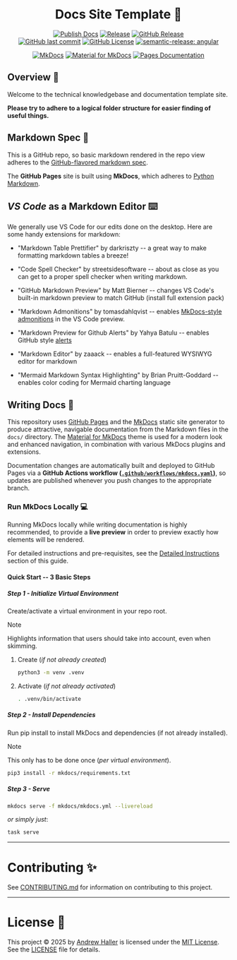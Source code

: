 <!--intro-start-->

<div align="center" class="main-introduction center" markdown="1">

# Docs Site Template :book:

</div>

<div align="center" class="main-introduction center" markdown="1">

[![Publish Docs](https://github.com/stairwaytowonderland/mkdocs/actions/workflows/mkdocs.yaml/badge.svg)](https://github.com/stairwaytowonderland/mkdocs/actions/workflows/mkdocs.yaml)
[![Release](https://github.com/stairwaytowonderland/mkdocs/actions/workflows/release.yaml/badge.svg)](https://github.com/stairwaytowonderland/mkdocs/actions/workflows/release.yaml)
[![GitHub Release](https://img.shields.io/github/v/release/stairwaytowonderland/mkdocs?include_prereleases&sort=semver&label=latest)](https://github.com/stairwaytowonderland/mkdocs/releases/latest)<br>
[![GitHub last commit](https://img.shields.io/github/last-commit/stairwaytowonderland/mkdocs)](https://github.com/stairwaytowonderland/mkdocs/commits/main/)
[![GitHub License](https://img.shields.io/github/license/stairwaytowonderland/mkdocs)](https://github.com/stairwaytowonderland/mkdocs/tree/main/LICENSE)
[![semantic-release: angular](https://img.shields.io/badge/semantic--release-angular-e10079?logo=semantic-release)](https://github.com/semantic-release/semantic-release)

[![MkDocs](https://img.shields.io/badge/Docs-Built_with_MkDocs-2FA4E7?logo=Markdown&logoColor=black&labelColor=white)](https://www.mkdocs.org/user-guide/)
[![Material for MkDocs](https://img.shields.io/badge/Material_for_MkDocs-4051b5?logo=materialformkdocs&labelColor=white)](https://squidfunk.github.io/mkdocs-material/reference/)
[![Pages Documentation](https://img.shields.io/badge/Pages-stairwaytowonderland.github.io/mkdocs-254869?logo=GitHub&logoColor=white&labelColor=gray)](https://stairwaytowonderland.github.io/mkdocs/)

</div>

## Overview :rocket:

Welcome to the technical knowledgebase and documentation template site.

**Please try to adhere to a logical folder structure for easier finding of useful things.**

## Markdown Spec :dna:

This is a GitHub repo, so basic markdown rendered in the repo view adheres to the [GitHub-flavored markdown spec](https://docs.github.com/en/get-started/writing-on-github/getting-started-with-writing-and-formatting-on-github/basic-writing-and-formatting-syntax).

The **GitHub Pages** site is built using **MkDocs**, which adheres to [Python Markdown](./docs/user-guide/authoring/markdown/index.md).

## **_VS Code_** as a Markdown Editor :keyboard:

We generally use VS Code for our edits done on the desktop. Here are some handy extensions for markdown:

- "Markdown Table Prettifier" by darkriszty -- a great way to make formatting markdown tables a breeze!
- "Code Spell Checker" by streetsidesoftware -- about as close as you can get to a proper spell checker when writing markdown.

- "GitHub Markdown Preview" by Matt Bierner -- changes VS Code's built-in markdown preview to match GitHub (install full extension pack)
- "Markdown Admonitions" by tomasdahlqvist -- enables [MkDocs-style admonitions](https://squidfunk.github.io/mkdocs-material/reference/admonitions/#usage) in the VS Code preview.
- "Markdown Preview for Github Alerts" by Yahya Batulu -- enables GitHub style [alerts](https://docs.github.com/en/get-started/writing-on-github/getting-started-with-writing-and-formatting-on-github/basic-writing-and-formatting-syntax#alerts)
- "Markdown Editor" by zaaack -- enables a full-featured WYSIWYG editor for markdown
- "Mermaid Markdown Syntax Highlighting" by Brian Pruitt-Goddard -- enables color coding for Mermaid charting language

## Writing Docs :pencil:

This repository uses [GitHub Pages](https://pages.github.com/) and the [MkDocs](https://www.mkdocs.org/) static site generator to produce attractive, navigable documentation from the Markdown files in the `docs/` directory. The [Material for MkDocs](https://squidfunk.github.io/mkdocs-material/) theme is used for a modern look and enhanced navigation, in combination with various MkDocs plugins and extensions.

Documentation changes are automatically built and deployed to GitHub Pages via a **GitHub Actions workflow ([`.github/workflows/mkdocs.yaml`](https://github.com/stairwaytowonderland/mkdocs/blob/main/.github/workflows/mkdocs.yaml))**, so updates are published whenever you push changes to the appropriate branch.

### Run MkDocs Locally :computer:

Running MkDocs locally while writing documentation is highly recommended, to provide a **live preview** in order to preview exactly how elements will be rendered.

For detailed instructions and pre-requisites, see the [Detailed Instructions](#detailed-instructions) section of this guide.

#### Quick Start -- 3 Basic Steps

##### Step 1 - Initialize Virtual Environment

Create/activate a virtual environment in your repo root.

> [!NOTE]
> Highlights information that users should take into account, even when skimming.

  1. Create (*if not already created*)
      ```sh
      python3 -m venv .venv
      ```

  2. Activate (*if not already activated*)
      ```sh
      . .venv/bin/activate
      ```

##### Step 2 - Install Dependencies

Run pip install to install MkDocs and dependencies (if not already installed).

> [!NOTE]
> This only has to be done once (*per virtual environment*).

```sh
pip3 install -r mkdocs/requirements.txt
```

##### Step 3 - Serve

```sh
mkdocs serve -f mkdocs/mkdocs.yml --livereload
```
_or simply just_:
```sh
task serve
```

<!--intro-end-->

<!--conclusion-start-->

---

# Contributing :sparkles:

See [CONTRIBUTING.md](CONTRIBUTING.md) for information on contributing to this project.

---

# License :card_index:

This project © 2025 by [Andrew Haller](https://github.com/andrewhaller) is licensed under the [MIT License](https://opensource.org/license/mit). See the [LICENSE](LICENSE) file for details.

<!--conclusion-end-->
